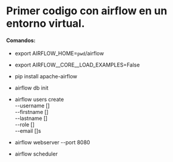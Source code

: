 # Primer codigo con airflow en un entorno virtual.

#### Comandos:
- export AIRFLOW_HOME=`pwd`/airflow
- export AIRFLOW__CORE__LOAD_EXAMPLES=False
- pip install apache-airflow
- airflow db init

- airflow users create \
    --username [] \
    --firstname [] \
    --lastname [] \
    --role [] \
    --email []s

- airflow webserver --port 8080
- airflow scheduler
